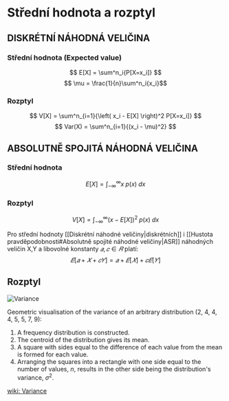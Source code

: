 # Střední hodnota a rozptyl
## DISKRÉTNÍ NÁHODNÁ VELIČINA
### Střední hodnota (Expected value)
$$
E[X] = \sum^n_i{P[X=x_i]}
$$
$$ \mu = \frac{1}{n}\sum^n_i{x_i}$$
### Rozptyl
$$
V[X] = \sum^n_{i=1}{\left( x_i - E[X] \right)^2 P[X=x_i]}
$$
$$ Var(X) = \sum^n_{i=1}{(x_i - \mu)^2} $$

## ABSOLUTNĚ SPOJITÁ NÁHODNÁ VELIČINA
### Střední hodnota
$$
E[X] = \int^\infty_{-\infty} {x \; p(x) \; dx}
$$
### Rozptyl
$$
V[X] = \int^\infty_{-\infty} {\left( x - E[X] \right)^2 \; p(x) \; dx}
$$

Pro střední hodnoty [[Diskrétní náhodné veličiny|diskrétních]] i [[Hustota pravděpodobnosti#Absolutně spojité náhodné veličiny|ASR]] náhodných veličin X,Y a libovolné konstanty $𝑎, 𝑐 ∈ 𝑅$ platí: 
$$
𝐸[𝑎 + 𝑋 + 𝑐𝑌] = 𝑎 + 𝐸[𝑋] + 𝑐𝐸[𝑌]
$$

## Rozptyl
![Variance](https://upload.wikimedia.org/wikipedia/commons/thumb/6/64/Variance_visualisation.svg/300px-Variance_visualisation.svg.png)

Geometric visualisation of the variance of an arbitrary distribution (2, 4, 4, 4, 5, 5, 7, 9):
1.  A frequency distribution is constructed.
2.  The centroid of the distribution gives its mean.
3.  A square with sides equal to the difference of each value from the mean is formed for each value.
4.  Arranging the squares into a rectangle with one side equal to the number of values, $n$, results in the other side being the distribution's variance, $\sigma^2$.

[wiki: Variance](https://en.wikipedia.org/wiki/Variance)